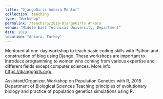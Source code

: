 ```yaml
---
title: "DjangoGirls Ankara Mentor"
collection: teaching
type: "Workshop"
permalink: /teaching/2018-DjangoGirls Ankara
venue: "Middle East Technical University, Department"
date: 2018
location: "Ankara, Turkey"
---
```


Mentored at one-day workshop to teach basic coding skills with Python and construction of blog using Django. 
These workshops are important to introduce programming to women who coming from various expertise and different fields except computer sciences.
More info: https://djangogirls.org/





Assistant/Organizer, Workshop on Population Genetics with R, 2018
Department of Biological Sciences
Teaching principles of evolutionary biology and practice of population genetics simulations using R.

